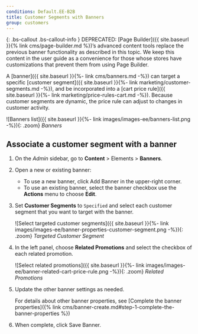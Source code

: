 ```yaml
---
conditions: Default.EE-B2B
title: Customer Segments with Banners
group: customers
---
```


{: .bs-callout .bs-callout-info }
DEPRECATED: [Page Builder]({{ site.baseurl }}{% link cms/page-builder.md %})’s advanced content tools replace the previous banner functionality as described in this topic. We keep this content in the user guide as a convenience for those whose stores have customizations that prevent them from using Page Builder.

A [banner]({{ site.baseurl }}{%- link cms/banners.md -%}) can target a specific [customer segment]({{ site.baseurl }}{%- link marketing/customer-segments.md -%}), and be incorporated into a [cart price rule]({{ site.baseurl }}{%- link marketing/price-rules-cart.md -%}). Because customer segments are dynamic, the price rule can adjust to changes in customer activity.

![Banners list]({{ site.baseurl }}{%- link images/images-ee/banners-list.png -%}){: .zoom}
_Banners_

## Associate a customer segment with a banner

1. On the _Admin_ sidebar, go to **Content** > Elements > **Banners**.

1. Open a new or existing banner:
    - To use a new banner, click <span class="btn">Add Banner</span> in the upper-right corner.
    - To use an existing banner, select the banner checkbox use the **Actions** menu to choose **Edit**.

1. Set **Customer Segments** to `Specified` and select each customer segment that you want to target with the banner.

    ![Select targeted customer segments]({{ site.baseurl }}{%- link images/images-ee/banner-properties-customer-segment.png -%}){: .zoom}
    _Targeted Customer Segment_

1. In the left panel, choose **Related Promotions** and select the checkbox of each related promotion.

    ![Select related promotions]({{ site.baseurl }}{%- link images/images-ee/banner-related-cart-price-rule.png -%}){: .zoom}
    _Related Promotions_

1. Update the other banner settings as needed.

    For details about other banner properties, see [Complete the banner properties]({% link cms/banner-create.md#step-1-complete-the-banner-properties %})

1. When complete, click <span class="btn">Save Banner</span>.
